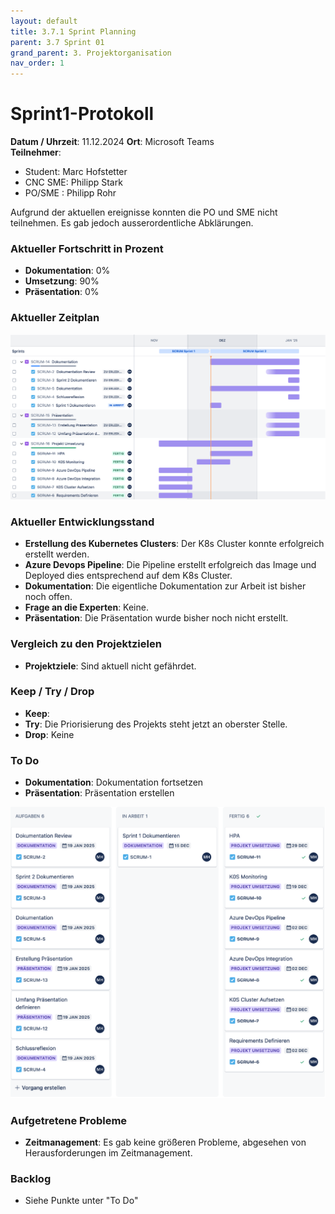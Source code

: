 ```yaml
---
layout: default
title: 3.7.1 Sprint Planning 
parent: 3.7 Sprint 01
grand_parent: 3. Projektorganisation
nav_order: 1
---
```


# Sprint1-Protokoll

**Datum / Uhrzeit**: 11.12.2024
**Ort**: Microsoft Teams  
**Teilnehmer**: 
- Student: Marc Hofstetter
- CNC SME: Philipp Stark
- PO/SME  : Philipp Rohr

Aufgrund der aktuellen ereignisse konnten die PO und SME nicht teilnehmen. Es gab jedoch ausserordentliche Abklärungen.

### Aktueller Fortschritt in Prozent

- **Dokumentation**: 0%
- **Umsetzung**: 90%
- **Präsentation**: 0%

### Aktueller Zeitplan

![Sprint1Zeitplan](../../../resources/images/Sprint1Zeitplan.PNG)

### Aktueller Entwicklungsstand

- **Erstellung des Kubernetes Clusters**: Der K8s Cluster konnte erfolgreich erstellt werden.
- **Azure Devops Pipeline**: Die Pipeline erstellt erfolgreich das Image und Deployed dies entsprechend auf dem K8s Cluster.
- **Dokumentation**: Die eigentliche Dokumentation zur Arbeit ist bisher noch offen.
- **Frage an die Experten**: Keine.
- **Präsentation**: Die Präsentation wurde bisher noch nicht erstellt.

### Vergleich zu den Projektzielen

- **Projektziele**: Sind aktuell nicht gefährdet.

### Keep / Try / Drop

- **Keep**: 
- **Try**: Die Priorisierung des Projekts steht jetzt an oberster Stelle.
- **Drop**: Keine

### To Do

- **Dokumentation**: Dokumentation fortsetzen
- **Präsentation**: Präsentation erstellen

![Sprint2Kanban](../../../resources/images/Sprint1Kanban.PNG)

### Aufgetretene Probleme

- **Zeitmanagement**: Es gab keine größeren Probleme, abgesehen von Herausforderungen im Zeitmanagement.

### Backlog

- Siehe Punkte unter "To Do"
